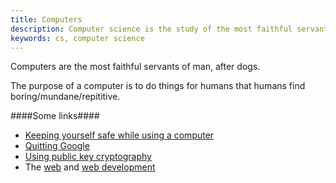 ```yaml
---
title: Computers
description: Computer science is the study of the most faithful servant of man since dogs.
keywords: cs, computer science
---
```


Computers are the most faithful servants of man, after dogs.

The purpose of a computer is to do things for humans that humans find boring/mundane/repititive.

####Some links####
* [Keeping yourself safe while using a computer](/security/)
* [Quitting Google](/quit-google/)
* [Using public key cryptography](/public-key-cryptography/)
* The [web](/web/) and [web development](/web-development/)

